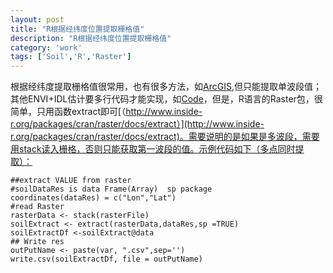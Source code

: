 ```yaml
---
layout: post
title: "R根据经纬度位置提取栅格值"
description: "R根据经纬度位置提取栅格值"
category: 'work'
tags: ['Soil','R','Raster']
---
```


根据经纬度提取栅格值很常用，也有很多方法，如[ArcGIS](http://wenku.baidu.com/link?url=wdCsT3NYVKoxXYJdFPfcGBFqY--nw5kO6SkgHd2Rn9FcVcgOsP2AEOiJeWOvFRzzv1I6adNmAKk4iiUr8d-PhvQByr0cF3TQggdloP0gH5e),但只能提取单波段值；其他ENVI+IDL估计要多行代码才能实现，如[Code](http://blog.sina.com.cn/s/blog_942ff76e0102v406.html)，但是，R语言的Raster包，很简单，只用函数extract即可[（http://www.inside-r.org/packages/cran/raster/docs/extract）](http://www.inside-r.org/packages/cran/raster/docs/extract)。需要说明的是如果是多波段，需要用stack读入栅格，否则只能获取第一波段的值。示例代码如下（多点同时提取）：

<!--more-->

    ##extract VALUE from raster 
    #soilDataRes is data Frame(Array)  sp package
    coordinates(dataRes) = c("Lon","Lat")
    #read Raster
    rasterData <- stack(rasterFile)
    soilExtract <- extract(rasterData,dataRes,sp =TRUE)
    soilExtractDf <-soilExtract@data
    ## Write res
    outPutName <- paste(var, ".csv",sep='')
    write.csv(soilExtractDf, file = outPutName)






